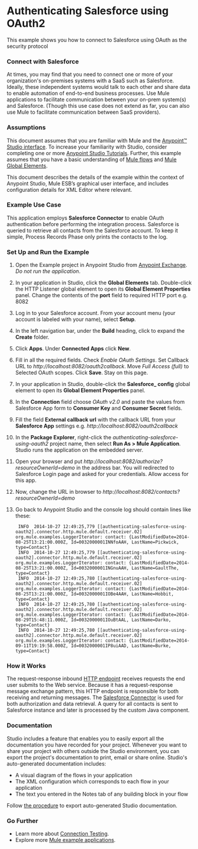 # Authenticating Salesforce using OAuth2 #

This example shows you how to connect to Salesforce using OAuth as the security protocol 

### Connect with Salesforce ###

At times, you may find that you need to connect one or more of your organization's on-premises systems with a SaaS such as Salesforce. Ideally, these independent systems would talk to each other and share data to enable automation of end-to-end business processes. Use Mule applications to facilitate communication between your on-prem system(s) and Salesforce. (Though this use case does not extend as far, you can also use Mule to facilitate communication between SaaS providers).

### Assumptions ###

This document assumes that you are familiar with Mule and the [Anypoint™ Studio interface](http://www.mulesoft.org/documentation/display/current/Anypoint+Studio+Essentials). To increase your familiarity with Studio, consider completing one or more [Anypoint Studio Tutorials](http://www.mulesoft.org/documentation/display/current/Basic+Studio+Tutorial). Further, this example assumes that you have a basic understanding of [Mule flows](http://www.mulesoft.org/documentation/display/current/Mule+Application+Architecture) and [Mule Global Elements](http://www.mulesoft.org/documentation/display/current/Global+Elements). 

This document describes the details of the example within the context of Anypoint Studio, Mule ESB’s graphical user interface, and includes configuration details for XML Editor where relevant. 

### Example Use Case ###

This application employs **Salesforce Connector** to enable OAuth authentication before performing the integration process. Salesforce is queried to retrieve all contacts from the Salesforce account. To keep it simple, Process Records Phase only prints the contacts to the log. 

### Set Up and Run the Example ###

1. Open the Example project in Anypoint Studio from [Anypoint Exchange](http://www.mulesoft.org/documentation/display/current/Anypoint+Exchange). *Do not run the application*.
2. In your application in Studio, click the **Global Elements** tab. Double-click the HTTP Listener global element to open its **Global Element Properties** panel. Change the contents of the **port** field to required HTTP port e.g. 8082
1. Log in to your Salesforce account. From your account menu (your account is labeled with your name), select **Setup**.
1. In the left navigation bar, under the **Build** heading, click to expand the **Create** folder. 
1. Click **Apps**. Under **Connected Apps** click **New**.
1. Fill in all the required fields. Check *Enable OAuth Settings*. Set Callback URL to *http://localhost:8082/oauth2callback*. Move *Full Access (full)* to Selected OAuth scopes. Click **Save**. Stay on this page.
1. In your application in Studio, double-click the **Salesforce_ config** global element to open its **Global Element Properties** panel.
1. In the **Connection** field choose *OAuth v2.0* and paste the values from Salesforce App form to **Consumer Key** and **Consumer Secret** fields.
1. Fill the field **External callback url** with the callback URL from your **Salesforce App** settings e.g. *http://localhost:8082/oauth2callback*
1. In the **Package Explorer**, right-click the *authenticating-salesforce-using-oauth2* project name, then select **Run As > Mule Application**. Studio runs the application on the embedded server.
1. Open your browser and put *http://localhost:8082/authorize?resourceOwnerId=demo* in the address bar. You will redirected to Salesforce Login page and asked for your credentials. Allow access for this app.
1. Now, change the URL in browser to *http://localhost:8082/contacts?resourceOwnerId=demo*
1. Go back to Anypoint Studio and the console log should contain lines like these:

		INFO  2014-10-27 12:49:25,779 [[authenticating-salesforce-using-oauth2].connector.http.mule.default.receiver.02] org.mule.examples.LoggerIterator: contact: {LastModifiedDate=2014-08-25T13:21:00.000Z, Id=0032000001INNfoAAH, LastName=Pickwick, type=Contact}
		INFO  2014-10-27 12:49:25,779 [[authenticating-salesforce-using-oauth2].connector.http.mule.default.receiver.02] org.mule.examples.LoggerIterator: contact: {LastModifiedDate=2014-08-25T13:21:00.000Z, Id=0032000001INGnuAAH, LastName=GaultThe, type=Contact}
		INFO  2014-10-27 12:49:25,780 [[authenticating-salesforce-using-oauth2].connector.http.mule.default.receiver.02] org.mule.examples.LoggerIterator: contact: {LastModifiedDate=2014-08-25T13:21:00.000Z, Id=0032000001IOBe4AAH, LastName=Hobbit, type=Contact}
		INFO  2014-10-27 12:49:25,780 [[authenticating-salesforce-using-oauth2].connector.http.mule.default.receiver.02] org.mule.examples.LoggerIterator: contact: {LastModifiedDate=2014-08-29T15:48:11.000Z, Id=0032000001IOuBtAAL, LastName=Darko, type=Contact}
		INFO  2014-10-27 12:49:25,780 [[authenticating-salesforce-using-oauth2].connector.http.mule.default.receiver.02] org.mule.examples.LoggerIterator: contact: {LastModifiedDate=2014-09-11T19:19:58.000Z, Id=0032000001IP8uiAAD, LastName=Burke, type=Contact}


### How it Works ###

The request-response inbound [HTTP endpoint](http://www.mulesoft.org/documentation/display/current/HTTP+Connector) receives requests the end user submits to the Web service. Because it has a request-response message exchange pattern, this HTTP endpoint is responsible for both receiving and returning messages. The [Salesforce Connector](http://www.mulesoft.org/documentation/display/current/Salesforce+Connector) is used for both authorization and data retrieval. A query for all contacts is sent to Salesforce instance and later is processed by the custom Java component. 

 
### Documentation ###

Studio includes a feature that enables you to easily export all the documentation you have recorded for your project. Whenever you want to share your project with others outside the Studio environment, you can export the project's documentation to print, email or share online. Studio's auto-generated documentation includes:

- A visual diagram of the flows in your application
- The XML configuration which corresponds to each flow in your application
- The text you entered in the Notes tab of any building block in your flow

Follow [the procedure](http://www.mulesoft.org/documentation/display/current/Importing+and+Exporting+in+Studio#ImportingandExportinginStudio-ExportingStudioDocumentation) to export auto-generated Studio documentation.

### Go Further ###

- Learn more about [Connection Testing](http://www.mulesoft.org/documentation/display/current/Testing+Connections).
- Explore more [Mule example applications](https://www.mulesoft.com/exchange#!/?types=example).

